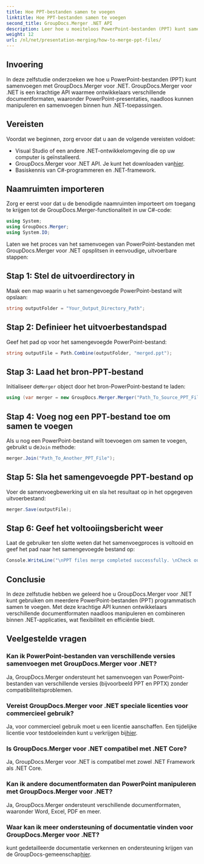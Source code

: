 ```yaml
---
title: Hoe PPT-bestanden samen te voegen
linktitle: Hoe PPT-bestanden samen te voegen
second_title: GroupDocs.Merger .NET API
description: Leer hoe u moeiteloos PowerPoint-bestanden (PPT) kunt samenvoegen met GroupDocs.Merger voor .NET. Verbeter uw .NET-applicaties met deze krachtige API.
weight: 12
url: /nl/net/presentation-merging/how-to-merge-ppt-files/
---
```

## Invoering
In deze zelfstudie onderzoeken we hoe u PowerPoint-bestanden (PPT) kunt samenvoegen met GroupDocs.Merger voor .NET. GroupDocs.Merger voor .NET is een krachtige API waarmee ontwikkelaars verschillende documentformaten, waaronder PowerPoint-presentaties, naadloos kunnen manipuleren en samenvoegen binnen hun .NET-toepassingen.
## Vereisten
Voordat we beginnen, zorg ervoor dat u aan de volgende vereisten voldoet:
- Visual Studio of een andere .NET-ontwikkelomgeving die op uw computer is geïnstalleerd.
-  GroupDocs.Merger voor .NET API. Je kunt het downloaden van[hier](https://releases.groupdocs.com/merger/net/).
- Basiskennis van C#-programmeren en .NET-framework.

## Naamruimten importeren
Zorg er eerst voor dat u de benodigde naamruimten importeert om toegang te krijgen tot de GroupDocs.Merger-functionaliteit in uw C#-code:
```csharp
using System; 
using GroupDocs.Merger;
using System.IO;
```

Laten we het proces van het samenvoegen van PowerPoint-bestanden met GroupDocs.Merger voor .NET opsplitsen in eenvoudige, uitvoerbare stappen:
## Stap 1: Stel de uitvoerdirectory in
Maak een map waarin u het samengevoegde PowerPoint-bestand wilt opslaan:
```csharp
string outputFolder = "Your_Output_Directory_Path";
```
## Stap 2: Definieer het uitvoerbestandspad
Geef het pad op voor het samengevoegde PowerPoint-bestand:
```csharp
string outputFile = Path.Combine(outputFolder, "merged.ppt");
```
## Stap 3: Laad het bron-PPT-bestand
 Initialiseer de`Merger` object door het bron-PowerPoint-bestand te laden:
```csharp
using (var merger = new GroupDocs.Merger.Merger("Path_To_Source_PPT_File"))
```
## Stap 4: Voeg nog een PPT-bestand toe om samen te voegen
 Als u nog een PowerPoint-bestand wilt toevoegen om samen te voegen, gebruikt u de`Join` methode:
```csharp
merger.Join("Path_To_Another_PPT_File");
```
## Stap 5: Sla het samengevoegde PPT-bestand op
Voer de samenvoegbewerking uit en sla het resultaat op in het opgegeven uitvoerbestand:
```csharp
merger.Save(outputFile);
```
## Stap 6: Geef het voltooiingsbericht weer
Laat de gebruiker ten slotte weten dat het samenvoegproces is voltooid en geef het pad naar het samengevoegde bestand op:
```csharp
Console.WriteLine("\nPPT files merge completed successfully. \nCheck output in {0}", outputFolder);
```

## Conclusie
In deze zelfstudie hebben we geleerd hoe u GroupDocs.Merger voor .NET kunt gebruiken om meerdere PowerPoint-bestanden (PPT) programmatisch samen te voegen. Met deze krachtige API kunnen ontwikkelaars verschillende documentformaten naadloos manipuleren en combineren binnen .NET-applicaties, wat flexibiliteit en efficiëntie biedt.

## Veelgestelde vragen
### Kan ik PowerPoint-bestanden van verschillende versies samenvoegen met GroupDocs.Merger voor .NET?
Ja, GroupDocs.Merger ondersteunt het samenvoegen van PowerPoint-bestanden van verschillende versies (bijvoorbeeld PPT en PPTX) zonder compatibiliteitsproblemen.
### Vereist GroupDocs.Merger voor .NET speciale licenties voor commercieel gebruik?
 Ja, voor commercieel gebruik moet u een licentie aanschaffen. Een tijdelijke licentie voor testdoeleinden kunt u verkrijgen bij[hier](https://purchase.groupdocs.com/temporary-license/).
### Is GroupDocs.Merger voor .NET compatibel met .NET Core?
Ja, GroupDocs.Merger voor .NET is compatibel met zowel .NET Framework als .NET Core.
### Kan ik andere documentformaten dan PowerPoint manipuleren met GroupDocs.Merger voor .NET?
Ja, GroupDocs.Merger ondersteunt verschillende documentformaten, waaronder Word, Excel, PDF en meer.
### Waar kan ik meer ondersteuning of documentatie vinden voor GroupDocs.Merger voor .NET?
 kunt gedetailleerde documentatie verkennen en ondersteuning krijgen van de GroupDocs-gemeenschap[hier](https://forum.groupdocs.com/c/merger/32).